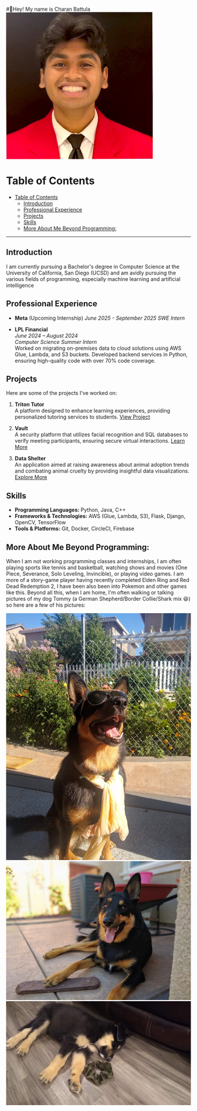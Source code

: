 #👋Hey! My name is Charan Battula
![alt text](image.png)

# Table of Contents
- [Table of Contents](#table-of-contents)
  - [Introduction](#introduction)
  - [Professional Experience](#professional-experience)
  - [Projects](#projects)
  - [Skills](#skills)
  - [More About Me Beyond Programming:](#more-about-me-beyond-programming)

---
## Introduction

I am currently pursuing a Bachelor's degree in Computer Science at the University of California, San Diego (UCSD) and am avidly pursuing the various fields of programming, especially machine learning and artificial intelligence 

## Professional Experience

- **Meta** (Upcoming Internship)
  *June 2025 - September 2025*
  *SWE Intern*

- **LPL Financial**  
  *June 2024 – August 2024*  
  *Computer Science Summer Intern*  
  Worked on migrating on-premises data to cloud solutions using AWS Glue, Lambda, and S3 buckets. Developed backend services in Python, ensuring high-quality code with over 70% code coverage. 

## Projects

Here are some of the projects I've worked on:

1. **Triton Tutor**  
   A platform designed to enhance learning experiences, providing personalized tutoring services to students. [View Project](https://devpost.com/software/triton-tutor-ucsd-s-gateway-to-mastery-dive-deep-with-triton-tutor)

3. **Vault**  
   A security platform that utilizes facial recognition and SQL databases to verify meeting participants, ensuring secure virtual interactions. [Learn More](https://devpost.com/software/vault-vault-is-a-security-platform-that-avoids-unknown-people-joining-meetings)

2. **Data Shelter**  
   An application aimed at raising awareness about animal adoption trends and combating animal cruelty by providing insightful data visualizations. [Explore More](https://devpost.com/software/data-shelter)


## Skills

- **Programming Languages:** Python, Java, C++
- **Frameworks & Technologies:** AWS (Glue, Lambda, S3), Flask, Django, OpenCV, TensorFlow
- **Tools & Platforms:** Git, Docker, CircleCI, Firebase

## More About Me Beyond Programming:

When I am not working programming classes and internships, I am often playing sports like tennis and basketball, watching shows and movies (One Piece, Severance, Solo Leveling, Invincible), or playing video games.  I am more of a story-game player having recently completed Elden Ring and Red Dead Redemption 2, I have been also been into Pokemon and other games like this.  Beyond all this, when I am home, I'm often walking or talking pictures of my dog Tommy (a German Shepherd/Border Collie/Shark mix 😆) so here are a few of his pictures:

![😎](image-1.png)
![Tommy The Shollie](image-2.png)
![Puppy](image-3.png)